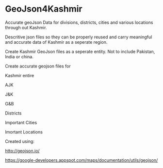 # GeoJson4Kashmir

Accurate geoJson Data for divisions, districts, cities and various locations through out Kashmir.

Descritive json files so they can be properly reused and carry meaningful and accurate data of Kashmir as a seperate region.

Create Kashmir GeoJson files as a seperate entity. Not to include Pakistan, India or china.

Create accurate geojson files for

Kashmir entire

AJK

J&K

G&B

Districts

Important Cities

Imortant Locations

Created using:

http://geojson.io/

https://google-developers.appspot.com/maps/documentation/utils/geojson/
